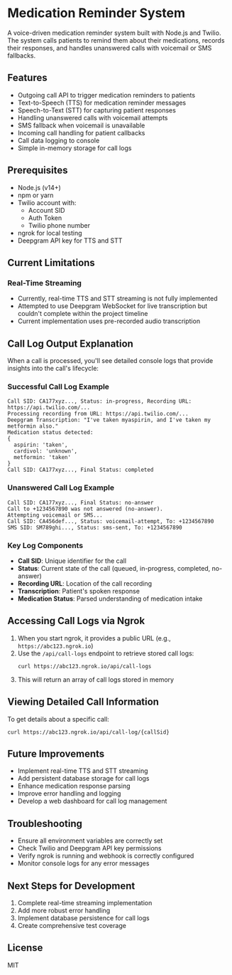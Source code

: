 # Medication Reminder System

A voice-driven medication reminder system built with Node.js and Twilio. The system calls patients to remind them about their medications, records their responses, and handles unanswered calls with voicemail or SMS fallbacks.

## Features

- Outgoing call API to trigger medication reminders to patients
- Text-to-Speech (TTS) for medication reminder messages
- Speech-to-Text (STT) for capturing patient responses
- Handling unanswered calls with voicemail attempts
- SMS fallback when voicemail is unavailable
- Incoming call handling for patient callbacks
- Call data logging to console
- Simple in-memory storage for call logs

## Prerequisites

- Node.js (v14+)
- npm or yarn
- Twilio account with:
  - Account SID
  - Auth Token
  - Twilio phone number
- ngrok for local testing
- Deepgram API key for TTS and STT

## Current Limitations

### Real-Time Streaming
- Currently, real-time TTS and STT streaming is not fully implemented
- Attempted to use Deepgram WebSocket for live transcription but couldn't complete within the project timeline
- Current implementation uses pre-recorded audio transcription

## Call Log Output Explanation

When a call is processed, you'll see detailed console logs that provide insights into the call's lifecycle:

### Successful Call Log Example
```
Call SID: CA177xyz..., Status: in-progress, Recording URL: https://api.twilio.com/...
Processing recording from URL: https://api.twilio.com/...
Deepgram Transcription: "I've taken myaspirin, and I've taken my metformin also."
Medication status detected: 
{
  aspirin: 'taken', 
  cardivol: 'unknown', 
  metformin: 'taken'
}
Call SID: CA177xyz..., Final Status: completed
```

### Unanswered Call Log Example
```
Call SID: CA177xyz..., Final Status: no-answer
Call to +1234567890 was not answered (no-answer). 
Attempting voicemail or SMS...
Call SID: CA456def..., Status: voicemail-attempt, To: +1234567890
SMS SID: SM789ghi..., Status: sms-sent, To: +1234567890
```

### Key Log Components
- **Call SID**: Unique identifier for the call
- **Status**: Current state of the call (queued, in-progress, completed, no-answer)
- **Recording URL**: Location of the call recording
- **Transcription**: Patient's spoken response
- **Medication Status**: Parsed understanding of medication intake

## Accessing Call Logs via Ngrok

1. When you start ngrok, it provides a public URL (e.g., `https://abc123.ngrok.io`)
2. Use the `/api/call-logs` endpoint to retrieve stored call logs:
   ```
   curl https://abc123.ngrok.io/api/call-logs
   ```
3. This will return an array of call logs stored in memory

## Viewing Detailed Call Information

To get details about a specific call:
```
curl https://abc123.ngrok.io/api/call-log/{callSid}
```

## Future Improvements

- Implement real-time TTS and STT streaming
- Add persistent database storage for call logs
- Enhance medication response parsing
- Improve error handling and logging
- Develop a web dashboard for call log management

## Troubleshooting

- Ensure all environment variables are correctly set
- Check Twilio and Deepgram API key permissions
- Verify ngrok is running and webhook is correctly configured
- Monitor console logs for any error messages

## Next Steps for Development

1. Complete real-time streaming implementation
2. Add more robust error handling
3. Implement database persistence for call logs
4. Create comprehensive test coverage

## License

MIT
